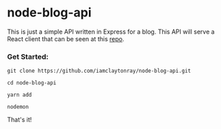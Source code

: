 # node-blog-api

This is just a simple API written in Express for a blog. This API will serve a React client that can be seen at this <a href="https://github.com/iamclaytonray/react-blog" target="_blank">repo</a>.

### Get Started:
``` git clone https://github.com/iamclaytonray/node-blog-api.git ```

``` cd node-blog-api ```

``` yarn add ```

``` nodemon ```

That's it!
